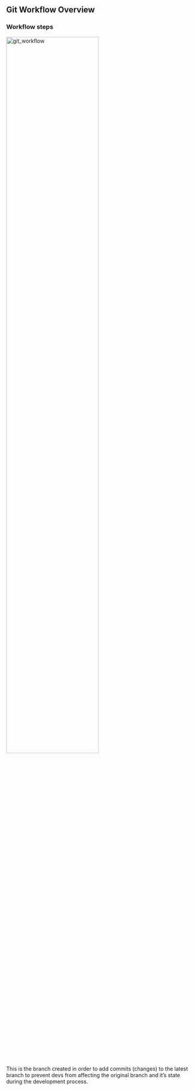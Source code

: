 ## Git Workflow Overview

### Workflow steps

   <img src="https://github.com/kinners00/web_app/raw/main/assets/container_img_scan_git_workflow.gif" alt="git_workflow" width="70%" height="70%" title="git_workflow">

This is the branch created in order to add commits (changes) to the latest branch to prevent devs from affecting the original branch and it’s state during the development process.

